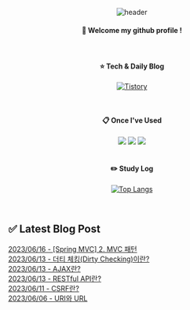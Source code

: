 
<div align="center"> 

![header](https://capsule-render.vercel.app/api?type=waving&color=000000&height=150&section=header&text=Baeg-won&fontColor=ffffff&fontSize=70&animation=fadeIn&fontAlignY=55&desc=%20&descAlignY=62&descAlign=62)
  
####  :wave: Welcome my github profile !
  
<br/>

####  :star: Tech & Daily Blog
<a href="https://daegwonkim.tistory.com/"><img alt="Tistory" src ="https://img.shields.io/badge/Tistory-white.svg?&style=for-the-badge"/></a>

<br/>
  
####  :clipboard: Once I've Used
<img src="https://img.shields.io/badge/JAVA-007396?style=for-the-badge&logo=Java&logoColor=white">
<img src="https://img.shields.io/badge/Spring-6DB33F?style=for-the-badge&logo=Spring&logoColor=white">
<img src="https://img.shields.io/badge/MySQL-4479A1?style=for-the-badge&logo=MySQL&logoColor=white">

<br/>
<br/>

#### :pencil2: Study Log
[![Top Langs](https://github-readme-stats.vercel.app/api/top-langs/?username=Baeg-won&layout=compact&show_icons=true)](https://github.com/anuraghazra/github-readme-stats)

</div>

<br/>

## ✅ Latest Blog Post

[2023/06/16 - [Spring MVC] 2. MVC 패턴](https://daegwonkim.tistory.com/447) <br/>
[2023/06/13 - 더티 체킹(Dirty Checking)이란?](https://daegwonkim.tistory.com/446) <br/>
[2023/06/13 - AJAX란?](https://daegwonkim.tistory.com/445) <br/>
[2023/06/13 - RESTful API란?](https://daegwonkim.tistory.com/444) <br/>
[2023/06/11 - CSRF란?](https://daegwonkim.tistory.com/443) <br/>
[2023/06/06 - URI와 URL](https://daegwonkim.tistory.com/442) <br/>
